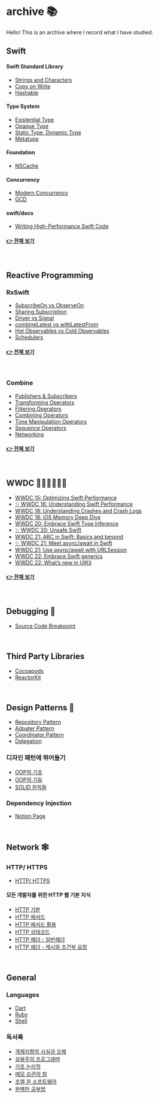 # archive 📚
Hello! This is an archive where I record what I have studied.

## Swift

#### Swift Standard Library
- [Strings and Characters](https://marsh-flavor-e1c.notion.site/Strings-and-Characters-69f92292f7bd47ed93917383625a5c58)
- [Copy on Write](https://marsh-flavor-e1c.notion.site/COW-a1cd98edeeb34fbdbc60f6588342ed16)
- [Hashable](https://marsh-flavor-e1c.notion.site/Hashable-1ef256a59f3b44cd96959c08e5c16931)
#### Type System
- [Existential Type](https://marsh-flavor-e1c.notion.site/Existential-type-d6ca8aad33234e03b275cfdcc22a0671)
- [Opaque Type](https://marsh-flavor-e1c.notion.site/Opaque-Type-368aa26a9acd4218b2f5bb83da383e50)
- [Static Type, Dynamic Type](https://marsh-flavor-e1c.notion.site/type-of-c9fbd14ffb0a46658ce1bf700171a710)
- [Metatype](https://marsh-flavor-e1c.notion.site/Metatype-8b61510140f1431785922cff8049251d)
#### Foundation
- [NSCache](https://marsh-flavor-e1c.notion.site/NSCache-db4e893409474d6ab163e0d1bcdff9aa)
#### Concurrency
- [Modern Concurrency](https://marsh-flavor-e1c.notion.site/Concurrency-4d7aa5ae54994b3989119a5d4bdea87a)
- [GCD](https://marsh-flavor-e1c.notion.site/GCD-ec2f2a47065040a4841e82bbdea64d1b)
#### swift/docs
- [Writing High-Performance Swift Code](https://marsh-flavor-e1c.notion.site/Writing-High-Performance-Swift-Code-ec52bb69d51d440cae10e66e0cf73628)
#### [👉 전체 보기](https://marsh-flavor-e1c.notion.site/Swift-ca78480ec0934dd7ae2553cab74e32e9)
</br>

## Reactive Programming
### RxSwift
  - [SubscribeOn vs ObserveOn](https://marsh-flavor-e1c.notion.site/SubscribeOn-vs-ObserveOn-36418970644b4af0a598056f1111d323)
  - [Sharing Subscription](https://marsh-flavor-e1c.notion.site/KxCoding-Mastering-RxSwift-6df4fb4fabde4246a777034472022413?pvs=4#6aa4f933296b41d7b8f1c00d7a4e99b8)
  - [Driver vs Signal](https://marsh-flavor-e1c.notion.site/Driver-vs-Signal-da8b86072bd6486f97f32567d1e2eb27)
  - [combineLatest vs withLatestFrom](https://marsh-flavor-e1c.notion.site/combineLatest-vs-withLatestFrom-f23db536e88e48cdb95bccf2c13612fc)
  - [Hot Observables vs Cold Observables](https://marsh-flavor-e1c.notion.site/Hot-Observables-vs-Cold-Observables-712335e1cc0246aab442e8713645620e)
  - [Schedulers](https://marsh-flavor-e1c.notion.site/Schedulers-a567842a83d0436ca0ecfca7e8ce1461)
#### [👉 전체 보기](https://marsh-flavor-e1c.notion.site/RXSwift-29455410f754415a99dc5d85537a9385)
</br>
  
### Combine
  - [Publishers & Subscribers](https://www.notion.so/Publishers-Subscribers-cad5a2c4fad244369060d3537da3f33a?pvs=4)
  - [Transforming Operators](https://www.notion.so/Transforming-Operators-f7f740e101d34c79bd7040b7a26d1b18?pvs=4)
  - [Filtering Operators](https://marsh-flavor-e1c.notion.site/Filtering-Operators-eb3864c0357546559d163ad848f61567)
  - [Combining Operators](https://www.notion.so/Combining-Operators-78e03ae25d36420fbcd229a1aa5c1e8a?pvs=4)
  - [Time Manipulation Operators](https://marsh-flavor-e1c.notion.site/Time-Manipulation-Operators-89cec52fb23a44c1b9b1a8c4cc02d879)
  - [Sequence Operators](https://marsh-flavor-e1c.notion.site/Sequence-Operators-b4c5e03fb06e4aea9b3b40dabe662805)
  - [Networking](https://marsh-flavor-e1c.notion.site/Networking-812c9fde269e41b5bb16fac12651f62b)
#### [👉 전체 보기](https://marsh-flavor-e1c.notion.site/Combine-d43c52a20ec94082a5feb2e32f1bef28)
</br>

## WWDC 👩🏻‍💻👨🏼‍💻
- [WWDC 15: Optimizing Swift Performance](https://marsh-flavor-e1c.notion.site/WWDC-15-Optimizing-Swift-Performance-2474a309450d4b7f971cba6397224ead)
- [✨ WWDC 16: Understanding Swift Performance](https://marsh-flavor-e1c.notion.site/WWDC-16-Understanding-Swift-Performance-b51aa78f5c16464789ea2706ce9b9293)
- [WWDC 18: Understanding Crashes and Crash Logs](https://marsh-flavor-e1c.notion.site/WWDC-18-Understanding-Crashes-and-Crash-Logs-a9b508d0644d46a6b6aa1c56191e04b6)
- [WWDC 18: iOS Memory Deep Dive](https://marsh-flavor-e1c.notion.site/iOS-Memory-Deep-Dive-d01a578ee6ea4bd8b5da68f030eb1b14)
- [WWDC 20: Embrace Swift Type Inference](https://woozzang.tistory.com/187)
- [✨ WWDC 20: Unsafe Swift](https://marsh-flavor-e1c.notion.site/WWDC-20-Unsafe-Swift-871ea5ef766640fc87fe1a9c65976fec)
- [WWDC 21: ARC in Swift: Basics and beyond](https://woozzang.tistory.com/186)
- [✨ WWDC 21: Meet async/await in Swift](https://marsh-flavor-e1c.notion.site/WWDC-21-Meet-async-await-in-Swift-448e57347a324b209c58a6acce3302ce)
- [WWDC 21: Use async/await with URLSession](https://marsh-flavor-e1c.notion.site/WWDC-21-Use-async-await-with-URLSession-8c4e4dfdface412eace10bfaef773347)
- [WWDC 22: Embrace Swift generics](https://marsh-flavor-e1c.notion.site/WWDC-22-Embrace-Swift-generics-6a0dbfb0f35e43dfbbeda1e389ce8b54)
- [WWDC 22: What’s new in UIKit](https://marsh-flavor-e1c.notion.site/WWDC22-What-s-new-in-UIKit-c5ec24525de5498cb0c764d4ec8299b5)
#### [👉 전체 보기](https://marsh-flavor-e1c.notion.site/WWDC-d86275dcf96a4b56a12d6d8a00527b1a)
</br>

## Debugging 🐞
- [Source Code Breakpoint](https://marsh-flavor-e1c.notion.site/Source-Code-Breakpoint-cf88ac5e3b09495fb79e0c3820bfbe0a)
</br>

## Third Party Libraries
- [Cocoapods](https://marsh-flavor-e1c.notion.site/Cocoapods-77fb8b73cd774a29bce1030378101320)
- [ReactorKit](https://marsh-flavor-e1c.notion.site/ReactorKit-2619835a3ed0464a8294ec72d7044210)
</br>

## Design Patterns 🧱
- [Repository Pattern](https://marsh-flavor-e1c.notion.site/Repository-Pattern-e5e5992bef014a699f990b47743ea34e)
- [Adpater Pattern](https://www.notion.so/Adapter-Pattern-46a40d2186ee4cd79602baa70b99b10f)
- [Coordinator Pattern](https://marsh-flavor-e1c.notion.site/Coordinator-Pattern-52ccb3dbf8ad4818988c56760fbc2fc2)
- [Delegation](https://www.notion.so/Delegation-d1abc25e5e764235bac971d741f7e5bf)
### 디자인 패턴에 뛰어들기
- [OOP의 기초](https://marsh-flavor-e1c.notion.site/OOP-8726371f1e2d4c8fa672a5488f923c79)
- [OOP의 기둥](https://marsh-flavor-e1c.notion.site/OOP-44d19199f1c046cdac1ca496d0390413)
- [SOLID 원칙들](https://marsh-flavor-e1c.notion.site/SOLID-9eb5f0045d554f309f3e30c85addcf65)

### Dependency Injection
- [Notion Page](https://marsh-flavor-e1c.notion.site/Dependency-Injection-1c2ecc98ec754b3b9251513865f4d03b)
</br>

## Network 🕸
### HTTP/ HTTPS
- [HTTP/ HTTPS](https://marsh-flavor-e1c.notion.site/HTTP-HTTPS-5f1df3301e584319b60050b34974395f)
#### 모든 개발자를 위한 HTTP 웹 기본 지식
- [HTTP 기본](https://marsh-flavor-e1c.notion.site/HTTP-c968cb084fc34ac2a6ec15371a144ae2)
- [HTTP 메서드](https://marsh-flavor-e1c.notion.site/HTTP-fb7d716c047c459291c1e0b59b77cabc)
- [HTTP 메서드 활용](https://marsh-flavor-e1c.notion.site/HTTP-cb1af0ec34214d4da4f4af529514fa84)
- [HTTP 상태코드](https://marsh-flavor-e1c.notion.site/HTTP-6da7a207a8234e7aa316507561a7c822)
- [HTTP 헤더 - 일반헤더](https://marsh-flavor-e1c.notion.site/HTTP-6cbce129134d4404953682eedfc536be)
- [HTTP 헤더 - 캐시와 조건부 요청](https://marsh-flavor-e1c.notion.site/HTTP-f2b2767f86bb4685b745bbcae744a0c3)

</br>

## General

### Languages
- [Dart](https://marsh-flavor-e1c.notion.site/Dart-4bb8f6e167274a5eba9f6c4d5b53fd76)
- [Ruby](https://marsh-flavor-e1c.notion.site/Ruby-3e118ee1e36b4936aea2cf4e5023a0e8)
- [Shell](https://marsh-flavor-e1c.notion.site/Linux-Command-Line-cc1755a537e8487590b67ff37c974a72)

### 독서록
- [객체지향의 사실과 오해](https://www.notion.so/99cfa573525e443199eac730d8c1c69f)
- [실용주의 프로그래머](https://www.notion.so/8ee1da1f23e24487b56a999381613ce6)
- [기초 논리학](https://www.notion.so/b3302f542c60425494f857c070c51b05)
- [메모 습관의 힘](https://www.notion.so/b8aef76b1bc7459889357f20b21f90b7)
- [조엘 온 소프트웨어](https://www.notion.so/cad5c42c5360401baf46fbce57e12c94)
- [완벽한 공부법](https://www.notion.so/42dcd352ac84464892df313820daecc8)
